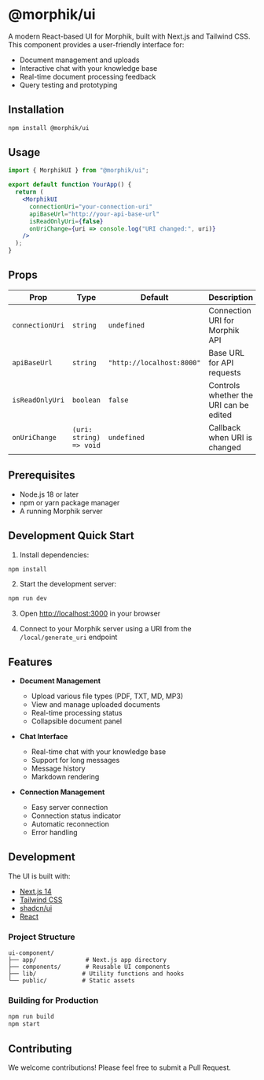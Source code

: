 # @morphik/ui

A modern React-based UI for Morphik, built with Next.js and Tailwind CSS. This component provides a user-friendly interface for:

- Document management and uploads
- Interactive chat with your knowledge base
- Real-time document processing feedback
- Query testing and prototyping

## Installation

```bash
npm install @morphik/ui
```

## Usage

```jsx
import { MorphikUI } from "@morphik/ui";

export default function YourApp() {
  return (
    <MorphikUI
      connectionUri="your-connection-uri"
      apiBaseUrl="http://your-api-base-url"
      isReadOnlyUri={false}
      onUriChange={uri => console.log("URI changed:", uri)}
    />
  );
}
```

## Props

| Prop            | Type                    | Default                   | Description                            |
| --------------- | ----------------------- | ------------------------- | -------------------------------------- |
| `connectionUri` | `string`                | `undefined`               | Connection URI for Morphik API         |
| `apiBaseUrl`    | `string`                | `"http://localhost:8000"` | Base URL for API requests              |
| `isReadOnlyUri` | `boolean`               | `false`                   | Controls whether the URI can be edited |
| `onUriChange`   | `(uri: string) => void` | `undefined`               | Callback when URI is changed           |

## Prerequisites

- Node.js 18 or later
- npm or yarn package manager
- A running Morphik server

## Development Quick Start

1. Install dependencies:

```bash
npm install
```

2. Start the development server:

```bash
npm run dev
```

3. Open [http://localhost:3000](http://localhost:3000) in your browser

4. Connect to your Morphik server using a URI from the `/local/generate_uri` endpoint

## Features

- **Document Management**

  - Upload various file types (PDF, TXT, MD, MP3)
  - View and manage uploaded documents
  - Real-time processing status
  - Collapsible document panel

- **Chat Interface**

  - Real-time chat with your knowledge base
  - Support for long messages
  - Message history
  - Markdown rendering

- **Connection Management**
  - Easy server connection
  - Connection status indicator
  - Automatic reconnection
  - Error handling

## Development

The UI is built with:

- [Next.js 14](https://nextjs.org)
- [Tailwind CSS](https://tailwindcss.com)
- [shadcn/ui](https://ui.shadcn.com)
- [React](https://reactjs.org)

### Project Structure

```
ui-component/
├── app/              # Next.js app directory
├── components/       # Reusable UI components
├── lib/             # Utility functions and hooks
└── public/          # Static assets
```

### Building for Production

```bash
npm run build
npm start
```

## Contributing

We welcome contributions! Please feel free to submit a Pull Request.
